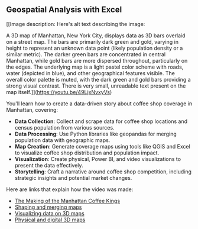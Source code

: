 ## Geospatial Analysis with Excel

[[Image description: Here's alt text describing the image:

A 3D map of Manhattan, New York City, displays data as 3D bars overlaid on a street map.  The bars are primarily dark green and gold, varying in height to represent an unknown data point (likely population density or a similar metric).  The darker green bars are concentrated in central Manhattan, while gold bars are more dispersed throughout, particularly on the edges.  The underlying map is a light pastel color scheme with roads, water (depicted in blue), and other geographical features visible. The overall color palette is muted, with the dark green and gold bars providing a strong visual contrast.  There is very small, unreadable text present on the map itself.]](https://youtu.be/49LjxNvxyVs)

You'll learn how to create a data-driven story about coffee shop coverage in Manhattan, covering:

- **Data Collection**: Collect and scrape data for coffee shop locations and census population from various sources.
- **Data Processing**: Use Python libraries like geopandas for merging population data with geographic maps.
- **Map Creation**: Generate coverage maps using tools like QGIS and Excel to visualize coffee shop distribution and population impact.
- **Visualization**: Create physical, Power BI, and video visualizations to present the data effectively.
- **Storytelling**: Craft a narrative around coffee shop competition, including strategic insights and potential market changes.

Here are links that explain how the video was made:

- [The Making of the Manhattan Coffee Kings](https://blog.gramener.com/the-making-of-manhattans-coffee-kings/)
- [Shaping and merging maps](https://blog.gramener.com/shaping-and-merging-maps/)
- [Visualizing data on 3D maps](https://blog.gramener.com/visualizing-data-on-3d-maps/)
- [Physical and digital 3D maps](https://blog.gramener.com/physical-and-digital-3d-maps/)

